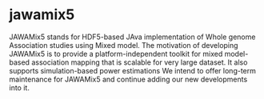 # jawamix5
JAWAMix5 stands for HDF5-based JAva implementation of Whole genome Association studies using Mixed model. The motivation of developing JAWAMix5 is to provide a platform-independent toolkit for mixed model-based association mapping that is scalable for very large dataset. It also supports simulation-based power estimations We intend to offer long-term maintenance for JAWAMix5 and continue adding our new developments into it.
